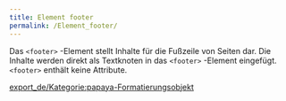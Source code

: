 ```yaml
---
title: Element footer
permalink: /Element_footer/
---
```


Das `<footer>` -Element stellt Inhalte für die Fußzeile von Seiten dar. Die Inhalte werden direkt als Textknoten in das `<footer>` -Element eingefügt. `<footer>` enthält keine Attribute.

[export_de/Kategorie:papaya-Formatierungsobjekt](export_de/Kategorie:papaya-Formatierungsobjekt )